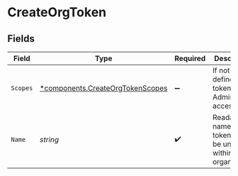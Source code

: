 # CreateOrgToken


## Fields

| Field                                                                               | Type                                                                                | Required                                                                            | Description                                                                         | Example                                                                             |
| ----------------------------------------------------------------------------------- | ----------------------------------------------------------------------------------- | ----------------------------------------------------------------------------------- | ----------------------------------------------------------------------------------- | ----------------------------------------------------------------------------------- |
| `Scopes`                                                                            | [*components.CreateOrgTokenScopes](../../models/components/createorgtokenscopes.md) | :heavy_minus_sign:                                                                  | If not defined, the token has Admin access.                                         |                                                                                     |
| `Name`                                                                              | *string*                                                                            | :heavy_check_mark:                                                                  | Readable name for a token. Must be unique within an organization.                   | ci-token                                                                            |